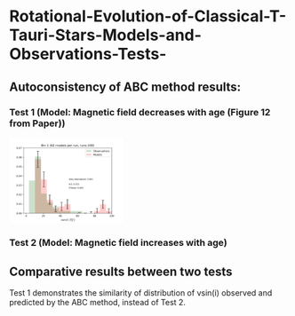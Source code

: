 # Rotational-Evolution-of-Classical-T-Tauri-Stars-Models-and-Observations-Tests-
## Autoconsistency of ABC method results:

### Test 1 (Model: Magnetic field decreases with age (Figure 12 from Paper))
<img src="https://raw.githubusercontent.com/javiserna/Rotational-Evolution-of-Classical-T-Tauri-Stars-Models-and-Observations-Tests-/main/bin1_vsini_model_increase.png" style="zoom:20%"/>

### Test 2 (Model: Magnetic field increases with age)


## Comparative results between two tests
Test 1 demonstrates the similarity of distribution of vsin(i) observed and predicted by the ABC method, instead of Test 2.  
